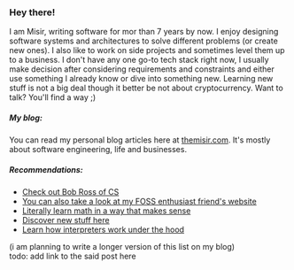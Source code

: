### Hey there!

I am Misir, writing software for mor than 7 years by now. I enjoy designing software systems and architectures to solve different problems (or create new ones). I also like to work on side projects and sometimes level them up to a business. I don't have any one go-to tech stack right now, I usually make decision after considering requirements and constraints and either use something I already know or dive into something new. Learning new stuff is not a big deal though it better be not about cryptocurrency. Want to talk? You'll find a way ;)

##### My blog:

You can read my personal blog articles here at [themisir.com](https://themisir.com). It's mostly about software engineering, life and businesses.

##### Recommendations:

- [Check out Bob Ross of CS](https://www.youtube.com/@BenEater)
- [You can also take a look at my FOSS enthusiast friend's website](https://rahim.li)
- [Literally learn math in a way that makes sense](https://www.youtube.com/@3blue1brown)
- [Discover new stuff here](https://www.reddit.com/r/programming/)
- [Learn how interpreters work under the hood](http://craftinginterpreters.com/)

(i am planning to write a longer version of this list on my blog)\
todo: add link to the said post here
